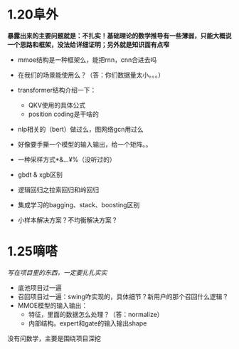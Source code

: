 # 1.20阜外

**暴露出来的主要问题就是：不扎实！基础理论的数学推导有一些薄弱，只能大概说一个思路和框架，没法给详细证明；另外就是知识面有点窄**

- mmoe结构是一种框架么，能把rnn，cnn合进去吗
- 在我们的场景能使用么？（答：你们数据量太小。。。）
- transformer结构介绍一下：
  - QKV使用的具体公式
  - position coding是干啥的
- nlp相关的（bert）做过么，图网络gcn用过么
- 好像要手撕一个模型的输入输出，给一个矩阵。。  
- 一种采样方式*&…¥%（没听过的）

- gbdt & xgb区别
- 逻辑回归之拉索回归和岭回归
- 集成学习的bagging、stack、boosting区别
- 小样本解决方案？不均衡解决方案？


# 1.25嘀嗒

*写在项目里的东西，一定要扎扎实实*

- 底池项目过一遍
- 召回项目过一遍：swing咋实现的，具体细节？新用户的那个召回什么逻辑？
- MMOE模型的输入输出：
    - 特征，里面的数据怎么处理？（答：normalize）
    - 内部结构。expert和gate的输入输出shape

没有问数学，主要是围绕项目深挖






















